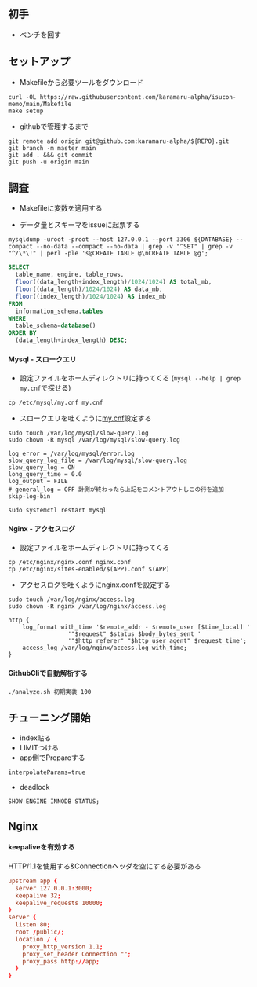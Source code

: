 ## 初手

- ベンチを回す

## セットアップ

- Makefileから必要ツールをダウンロード
```
curl -OL https://raw.githubusercontent.com/karamaru-alpha/isucon-memo/main/Makefile
make setup 
```

- githubで管理するまで
```
git remote add origin git@github.com:karamaru-alpha/${REPO}.git
git branch -m master main
git add . &&& git commit 
git push -u origin main
```

## 調査

- Makefileに変数を適用する

- データ量とスキーマをissueに起票する

```
mysqldump -uroot -proot --host 127.0.0.1 --port 3306 ${DATABASE} --compact --no-data --compact --no-data | grep -v "^SET" | grep -v "^/\*\!" | perl -ple 's@CREATE TABLE @\nCREATE TABLE @g';
```

```sql
SELECT
  table_name, engine, table_rows,
  floor((data_length+index_length)/1024/1024) AS total_mb,
  floor((data_length)/1024/1024) AS data_mb,
  floor((index_length)/1024/1024) AS index_mb
FROM
  information_schema.tables
WHERE
  table_schema=database()
ORDER BY
  (data_length+index_length) DESC;
```

#### Mysql - スロークエリ

- 設定ファイルをホームディレクトリに持ってくる (`mysql --help | grep my.cnf`で探せる)
```
cp /etc/mysql/my.cnf my.cnf
```

- スロークエリを吐くように[my.cnf](./etc/my.cnf)設定する

```
sudo touch /var/log/mysql/slow-query.log
sudo chown -R mysql /var/log/mysql/slow-query.log
```

```
log_error = /var/log/mysql/error.log
slow_query_log_file = /var/log/mysql/slow-query.log
slow_query_log = ON
long_query_time = 0.0
log_output = FILE
# general_log = OFF 計測が終わったら上記をコメントアウトしこの行を追加
skip-log-bin
```

```
sudo systemctl restart mysql
```

#### Nginx - アクセスログ

- 設定ファイルをホームディレクトリに持ってくる

```
cp /etc/nginx/nginx.conf nginx.conf
cp /etc/nginx/sites-enabled/$(APP).conf $(APP)
```

- アクセスログを吐くようにnginx.confを設定する
```
sudo touch /var/log/nginx/access.log
sudo chown -R nginx /var/log/nginx/access.log
```

```
http {
    log_format with_time '$remote_addr - $remote_user [$time_local] '
                 '"$request" $status $body_bytes_sent '
                 '"$http_referer" "$http_user_agent" $request_time';
    access_log /var/log/nginx/access.log with_time;
}
```

#### GithubCliで自動解析する

```
./analyze.sh 初期実装 100
```


## チューニング開始

- index貼る
- LIMITつける
- app側でPrepareする

```
interpolateParams=true
```
                           

- deadlock
```sql
SHOW ENGINE INNODB STATUS;
```


## Nginx

#### keepaliveを有効する

HTTP/1.1を使用する&Connectionヘッダを空にする必要がある
```conf
upstream app {
  server 127.0.0.1:3000;
  keepalive 32;
  keepalive_requests 10000;
}
server {
  listen 80;
  root /public/;
  location / {
    proxy_http_version 1.1;
    proxy_set_header Connection "";
    proxy_pass http://app;
  }
}
```
